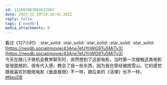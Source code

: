 ```yaml
---
id: 111607483081637662
date: 2023-12-19T14:10:42.202Z
reply: false
tags: ['neodb']
media_attachments: 0
---
```


看过《127小时》 :star_solid: :star_solid: :star_solid: :star_solid: :star_solid:   
[https://neodb.social/movie/43Ane7efJYnWG9Tu5MiTv3](https://neodb.social/movie/43Ane7efJYnWG9Tu5MiTv3)  
今天在跟儿子做机会教育聊天时，突然想到了这部电影，当时第一次接触这类电影是很震撼的，很有代入感，教会了我一些东西，因为我也曾经被困雪山。它的感觉跟我喜欢的极限电影《垂直极限》不一样，跟后来的《活埋》也不一样。  
[#NeoDB](https://e5n.cc/tags/NeoDB)


